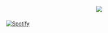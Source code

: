 <div align="center">
  <img src="https://profile-counter.glitch.me/lex0tan/count.svg?"  />
</div>

###

[![Spotify](spot-lex0tan.vercel.app/api/spotify)](https://open.spotify.com/user/ascandura0)

###
